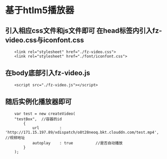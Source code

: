 基于htlm5播放器
====================
引入相应css文件和js文件即可
在head标签内引入fz-video.css与iconfont.css
--------------------
		<link rel="stylesheet" href="./fz-video.css">
		<link rel="stylesheet" href="./font/iconfont.css">

在body底部引入fz-video.js
--------------------
		<script src="./fz-video.js"></script>

随后实例化播放器即可
--------------------
		var test = new createVideo(
 		"testBox",	//容器的id
	 		{
	 			url 		: 'http://171.15.197.89/xdispatch/o8t28neoq.bkt.clouddn.com/test.mp4', 	//视频地址
	 			autoplay	: true			//是否自动播放
	 		}
 		);
